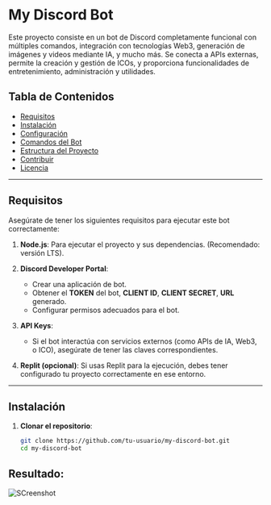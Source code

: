 # My Discord Bot

Este proyecto consiste en un bot de Discord completamente funcional con múltiples comandos, integración con tecnologías Web3, generación de imágenes y videos mediante IA, y mucho más. Se conecta a APIs externas, permite la creación y gestión de ICOs, y proporciona funcionalidades de entretenimiento, administración y utilidades.

## Tabla de Contenidos

- [Requisitos](#requisitos)
- [Instalación](#instalación)
- [Configuración](#configuración)
- [Comandos del Bot](#comandos-del-bot)
- [Estructura del Proyecto](#estructura-del-proyecto)
- [Contribuir](#contribuir)
- [Licencia](#licencia)
  
---

## Requisitos

Asegúrate de tener los siguientes requisitos para ejecutar este bot correctamente:

1. **Node.js**: Para ejecutar el proyecto y sus dependencias. (Recomendado: versión LTS).
2. **Discord Developer Portal**:
   - Crear una aplicación de bot.
   - Obtener el **TOKEN** del bot, **CLIENT ID**, **CLIENT SECRET**, **URL** generado.
   - Configurar permisos adecuados para el bot.

3. **API Keys**:
   - Si el bot interactúa con servicios externos (como APIs de IA, Web3, o ICO), asegúrate de tener las claves correspondientes.

4. **Replit (opcional)**: Si usas Replit para la ejecución, debes tener configurado tu proyecto correctamente en ese entorno.

---

## Instalación

1. **Clonar el repositorio**:

   ```bash
   git clone https://github.com/tu-usuario/my-discord-bot.git
   cd my-discord-bot

## Resultado:
![SCreenshot](https://media.discordapp.net/attachments/989739808286974002/1329878655085842482/vorg_ok_94948_mental_arithmetic_aa90f5b2-12f3-429b-bf58-a19efcaa944d.png?ex=678bf183&is=678aa003&hm=8cc8d0f18a2d56fc12a048ffc1bafc40318a0ea080abf94aaae3718b42f23022&) 
